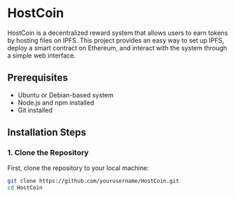 # HostCoin

HostCoin is a decentralized reward system that allows users to earn tokens by hosting files on IPFS. This project provides an easy way to set up IPFS, deploy a smart contract on Ethereum, and interact with the system through a simple web interface.

## Prerequisites

- Ubuntu or Debian-based system
- Node.js and npm installed
- Git installed

## Installation Steps

### 1. Clone the Repository

First, clone the repository to your local machine:

```bash
git clone https://github.com/yourusername/HostCoin.git
cd HostCoin

